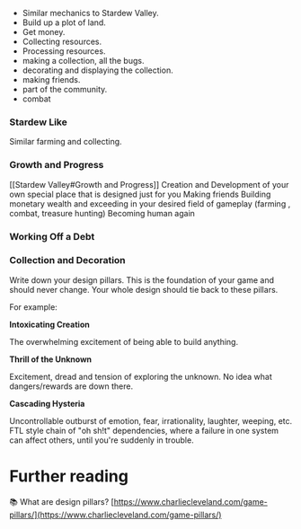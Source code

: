 - Similar mechanics to Stardew Valley.
- Build up a plot of land.
- Get money.
- Collecting resources. 
- Processing resources.
- making a collection, all the bugs.
- decorating and displaying the collection.
- making friends.
- part of the community.
- combat
### Stardew Like
Similar farming and collecting. 
### Growth and Progress
[[Stardew Valley#Growth and Progress]]
Creation and Development of your own special place that is designed just for you
 Making friends
 Building monetary wealth and exceeding in your desired field of gameplay (farming , combat, treasure hunting)
 Becoming human again
### Working Off a Debt

### Collection and Decoration

Write down your design pillars. This is the foundation of your game and should never change. Your whole design should tie back to these pillars.

For example:

**Intoxicating Creation**

The overwhelming excitement of being able to build anything.

**Thrill of the Unknown**

Excitement, dread and tension of exploring the unknown. No idea what dangers/rewards are down there.

**Cascading Hysteria**

Uncontrollable outburst of emotion, fear, irrationality, laughter, weeping, etc. FTL style chain of "oh sh!t" dependencies, where a failure in one system can affect others, until you're suddenly in trouble.
# Further reading


📚 What are design pillars?
[https://www.charliecleveland.com/game-pillars/](https://www.charliecleveland.com/game-pillars/)

